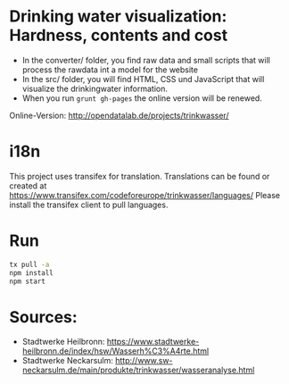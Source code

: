 # Drinking water visualization: Hardness, contents and cost

* In the converter/ folder, you find raw data and small scripts that will process the rawdata int a model for the website
* In the src/ folder, you will find HTML, CSS und JavaScript that will visualize the drinkingwater information.
* When you run `grunt gh-pages` the online version will be renewed.

Online-Version: http://opendatalab.de/projects/trinkwasser/

# i18n

This project uses transifex for translation. Translations can be found or created at https://www.transifex.com/codeforeurope/trinkwasser/languages/
Please install the transifex client to pull languages.


# Run

```bash
tx pull -a
npm install
npm start
```

# Sources:

* Stadtwerke Heilbronn: https://www.stadtwerke-heilbronn.de/index/hsw/Wasserh%C3%A4rte.html
* Stadtwerke Neckarsulm: http://www.sw-neckarsulm.de/main/produkte/trinkwasser/wasseranalyse.html
